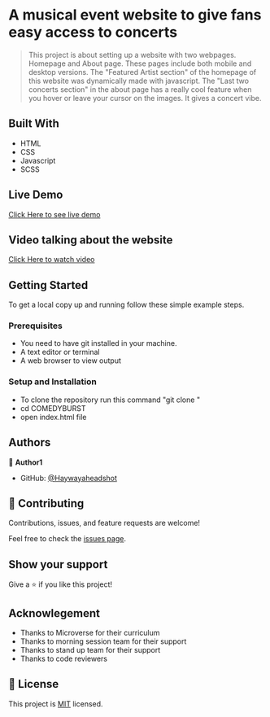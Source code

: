 # A musical event website to give fans easy access to concerts

> This project is about setting up a website with two webpages. Homepage and About page.
> These pages include both mobile and desktop versions.
> The "Featured Artist section" of the homepage of this website was dynamically made with javascript.
> The "Last two concerts section" in the about page has a really cool feature when you hover or leave your cursor on the images. It gives a concert vibe. 


## Built With

- HTML 
- CSS
- Javascript
- SCSS

## Live Demo

[Click Here to see live demo]()

## Video talking about the website

[Click Here to watch video](https://www.loom.com/share/fad340d44edf44b796c8b6027db075bb?sid=7e6fbc42-68ed-41f9-897e-5305bd24846a)

## Getting Started


To get a local copy up and running follow these simple example steps.

### Prerequisites
- You need to have git installed in your machine.
- A text editor or terminal
- A web browser to view output


### Setup and Installation
- To clone the repository run this command "git clone "
- cd COMEDYBURST
- open index.html file 


## Authors

👤 **Author1**

- GitHub: [@Haywayaheadshot](https://github.com/Shahid-Bagwan)


## 🤝 Contributing

Contributions, issues, and feature requests are welcome!

Feel free to check the [issues page](../../issues/).

## Show your support

Give a ⭐️ if you like this project!

## Acknowlegement
- Thanks to Microverse for their curriculum
- Thanks to morning session team for their support
- Thanks to stand up team for their support
- Thanks to code reviewers

## 📝 License

This project is [MIT](./LICENSE) licensed.
